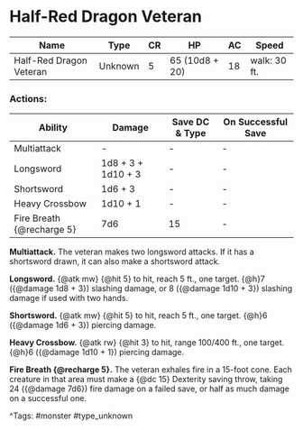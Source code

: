 # Half-Red Dragon Veteran

| Name | Type | CR | HP | AC | Speed |
|------|------|----|----|----|-------|
| Half-Red Dragon Veteran | Unknown | 5 | 65 (10d8 + 20) | 18 | walk: 30 ft. |

### Actions:

| Ability | Damage | Save DC & Type | On Successful Save |
|---------|--------|----------------|--------------------|
| Multiattack | - | - | - |
| Longsword | 1d8 + 3 + 1d10 + 3 | - | - |
| Shortsword | 1d6 + 3 | - | - |
| Heavy Crossbow | 1d10 + 1 | - | - |
| Fire Breath {@recharge 5} | 7d6 | 15 | - |


**Multiattack.** The veteran makes two longsword attacks. If it has a shortsword drawn, it can also make a shortsword attack.

**Longsword.** {@atk mw} {@hit 5} to hit, reach 5 ft., one target. {@h}7 ({@damage 1d8 + 3}) slashing damage, or 8 ({@damage 1d10 + 3}) slashing damage if used with two hands.

**Shortsword.** {@atk mw} {@hit 5} to hit, reach 5 ft., one target. {@h}6 ({@damage 1d6 + 3}) piercing damage.

**Heavy Crossbow.** {@atk rw} {@hit 3} to hit, range 100/400 ft., one target. {@h}6 ({@damage 1d10 + 1}) piercing damage.

**Fire Breath {@recharge 5}.** The veteran exhales fire in a 15-foot cone. Each creature in that area must make a {@dc 15} Dexterity saving throw, taking 24 ({@damage 7d6}) fire damage on a failed save, or half as much damage on a successful one.

^Tags: #monster #type_unknown